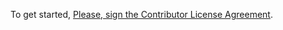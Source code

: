 

To get started, <a href="https://www.clahub.com/agreements/Orelab/election-libre">Please, sign the Contributor License Agreement</a>. 
